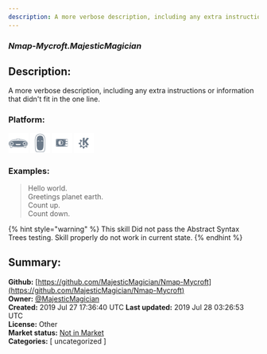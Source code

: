 ```yaml
---
description: A more verbose description, including any extra instructions or
---
```


### _Nmap-Mycroft.MajesticMagician_  
## Description:  
A more verbose description, including any extra instructions or
information that didn't fit in the one line.  
  
### Platform:  
 ![Mark I](../.gitbook/assets/mark-1-icon.png)  ![Mark II](../.gitbook/assets/mark-2-icon.png)  ![Picroft](../.gitbook/assets/picroft-icon.png)  ![plasmoid](../.gitbook/assets/kde.png)   
### Examples:  
> Hello world.  
> Greetings planet earth.  
> Count up.  
> Count down.  
  
{% hint style="warning" %}
This skill Did not pass the Abstract Syntax Trees testing. Skill properly do not work in current state.
{% endhint %}
  
## Summary:  
**Github:** [https://github.com/MajesticMagician/Nmap-Mycroft](https://github.com/MajesticMagician/Nmap-Mycroft)  
**Owner:** [@MajesticMagician](https://github.com/MajesticMagician)  
**Created:** 2019 Jul 27 17:36:40 UTC  **Last updated:** 2019 Jul 28 03:26:53 UTC  
**License:** Other  
**Market status:** [Not in Market](https://market.mycroft.ai/skill/)  
**Categories:** [ uncategorized ]   
